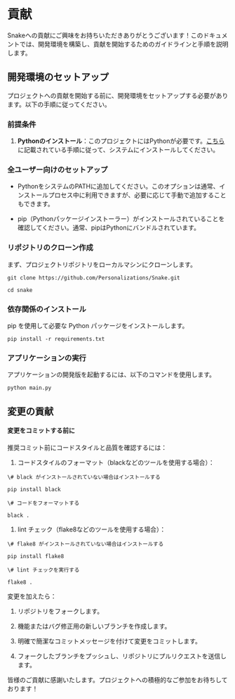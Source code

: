 # 貢献

Snakeへの貢献にご興味をお持ちいただきありがとうございます！このドキュメントでは、開発環境を構築し、貢献を開始するためのガイドラインと手順を説明します。

## 開発環境のセットアップ

プロジェクトへの貢献を開始する前に、開発環境をセットアップする必要があります。以下の手順に従ってください。

### 前提条件

1. **Pythonのインストール**：このプロジェクトにはPythonが必要です。[こちら](https://www.python.org/downloads/)に記載されている手順に従って、システムにインストールしてください。

### 全ユーザー向けのセットアップ

* PythonをシステムのPATHに追加してください。このオプションは通常、インストールプロセス中に利用できますが、必要に応じて手動で追加することもできます。

* pip（Pythonパッケージインストーラー）がインストールされていることを確認してください。通常、pipはPythonにバンドルされています。

### リポジトリのクローン作成

まず、プロジェクトリポジトリをローカルマシンにクローンします。

```
git clone https://github.com/Personalizations/Snake.git

cd snake
```

### 依存関係のインストール

pip を使用して必要な Python パッケージをインストールします。

```
pip install -r requirements.txt
```

### アプリケーションの実行

アプリケーションの開発版を起動するには、以下のコマンドを使用します。

```
python main.py
```

## 変更の貢献

#### 変更をコミットする前に

推奨コミット前にコードスタイルと品質を確認するには：

1. コードスタイルのフォーマット（blackなどのツールを使用する場合）：

```
\# black がインストールされていない場合はインストールする

pip install black

\# コードをフォーマットする

black .
```

1. lint チェック（flake8などのツールを使用する場合）：

```
\# flake8 がインストールされていない場合はインストールする

pip install flake8

\# lint チェックを実行する

flake8 .
```

変更を加えたら：

1. リポジトリをフォークします。

2. 機能またはバグ修正用の新しいブランチを作成します。

3. 明確で簡潔なコミットメッセージを付けて変更をコミットします。

4. フォークしたブランチをプッシュし、リポジトリにプルリクエストを送信します。

皆様のご貢献に感謝いたします。プロジェクトへの積極的なご参加をお待ちしております！